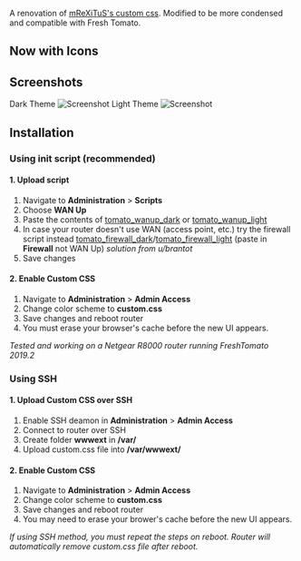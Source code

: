 A renovation of [mReXiTuS's custom css](https://github.com/mReXiTuS/tomato-design). 
Modified to be more condensed and compatible with Fresh Tomato.

## Now with Icons

## Screenshots
Dark Theme
![Screenshot](https://raw.githubusercontent.com/theredhood13/tomato-css-dark/master/Screenshot_dark.png)
Light Theme
![Screenshot](https://raw.githubusercontent.com/theredhood13/tomato-css-dark/master/Screenshot_light.png)

## Installation

### Using init script (recommended)

#### 1. Upload script
1. Navigate to __Administration__ > __Scripts__
1. Choose __WAN Up__
1. Paste the contents of [tomato_wanup_dark](https://github.com/theredhood13/tomato-css/blob/master/tomato_wanup_dark) or [tomato_wanup_light](https://github.com/theredhood13/tomato-css/blob/master/tomato_wanup_light)
1. In case your router doesn't use WAN (access point, etc.) try the firewall script instead [tomato_firewall_dark](https://github.com/theredhood13/tomato-css/blob/master/tomato_firewall_dark)/[tomato_firewall_light](https://github.com/theredhood13/tomato-css/blob/master/tomato_firewall_light) (paste in __Firewall__ not WAN Up) _solution from u/brantot_
1. Save changes

#### 2. Enable Custom CSS
1. Navigate to __Administration__ > __Admin Access__
1. Change color scheme to __custom.css__
1. Save changes and reboot router
1. You must erase your browser's cache before the new UI appears.

_Tested and working on a Netgear R8000 router running FreshTomato 2019.2_

### Using SSH

#### 1. Upload Custom CSS over SSH
1. Enable SSH deamon in __Administration__ > __Admin Access__
2. Connect to router over SSH
3. Create folder __wwwext__ in __/var/__
4. Upload custom.css file into __/var/wwwext/__

#### 2. Enable Custom CSS
1. Navigate to __Administration__ > __Admin Access__
1. Change color scheme to __custom.css__
1. Save changes and reboot router
1. You may need to erase your brower's cache before the new UI appears.

_If using SSH method, you must repeat the steps on reboot. Router will automatically remove custom.css file after reboot._
